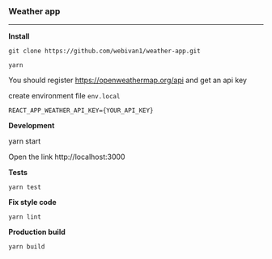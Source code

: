### Weather app
______

**Install**

`git clone https://github.com/webivan1/weather-app.git`

`yarn`

You should register https://openweathermap.org/api and get an api key

create environment file `env.local`

```
REACT_APP_WEATHER_API_KEY={YOUR_API_KEY}
```

**Development**

yarn start

Open the link http://localhost:3000

**Tests**

`yarn test`

**Fix style code**

`yarn lint`

**Production build**

`yarn build`
